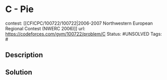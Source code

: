 # C - Pie

contest: [[CFICPC/100722/100722|2006-2007 Northwestern European Regional Contest (NWERC 2006)]]
url: https://codeforces.com/gym/100722/problem/C
Status: #UNSOLVED
Tags: #

## Description

## Solution

